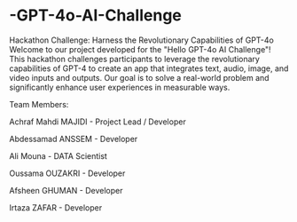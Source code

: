 # -GPT-4o-AI-Challenge
Hackathon Challenge: Harness the Revolutionary Capabilities of GPT-4o
Welcome to our project developed for the "Hello GPT-4o AI Challenge"! This hackathon challenges participants to leverage the revolutionary capabilities of GPT-4 to create an app that integrates text, audio, image, and video inputs and outputs. Our goal is to solve a real-world problem and significantly enhance user experiences in measurable ways.


Team Members:

Achraf Mahdi MAJIDI - Project Lead / Developer

Abdessamad ANSSEM - Developer 

Ali Mouna - DATA Scientist 

Oussama OUZAKRI -  Developer

Afsheen GHUMAN -  Developer

Irtaza ZAFAR - Developer

